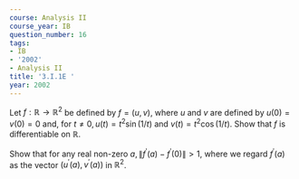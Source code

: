```yaml
---
course: Analysis II
course_year: IB
question_number: 16
tags:
- IB
- '2002'
- Analysis II
title: '3.I.1E '
year: 2002
---
```



Let $f: \mathbb{R} \rightarrow \mathbb{R}^{2}$ be defined by $f=(u, v)$, where $u$ and $v$ are defined by $u(0)=v(0)=0$ and, for $t \neq 0, u(t)=t^{2} \sin (1 / t)$ and $v(t)=t^{2} \cos (1 / t)$. Show that $f$ is differentiable on $\mathbb{R}$.

Show that for any real non-zero $a,\left\|f^{\prime}(a)-f^{\prime}(0)\right\|>1$, where we regard $f^{\prime}(a)$ as the vector $\left(u^{\prime}(a), v^{\prime}(a)\right)$ in $\mathbb{R}^{2}$.